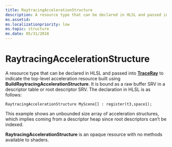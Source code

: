 ```yaml
---
title: RaytracingAccelerationStructure 
description: A resource type that can be declared in HLSL and passed into TraceRay to indicate the top-level acceleration resource built using BuildRaytracingAccelerationStructure.
ms.assetid: 
ms.localizationpriority: low
ms.topic: structure
ms.date: 05/31/2018
---
```


# RaytracingAccelerationStructure

A resource type that can be declared in HLSL and passed into [**TraceRay**](traceray-function.md) to indicate the top-level acceleration resource built using **BuildRaytracingAccelerationStructure**. It is bound as a raw buffer SRV in a descriptor table or root descriptor SRV.  The declaration in HLSL is as follows:


```
RaytracingAccelerationStructure MyScene[] : register(t3,space1);
```

This example shows an unbounded size array of acceleration structures, which implies coming from a descriptor heap since root descriptors can’t be indexed.

**RaytracingAccelerationStructure** is an opaque resource with no methods available to shaders.


 

 




